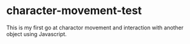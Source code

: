 # character-movement-test
This is my first go at charactor movement and interaction with another object using Javascript.